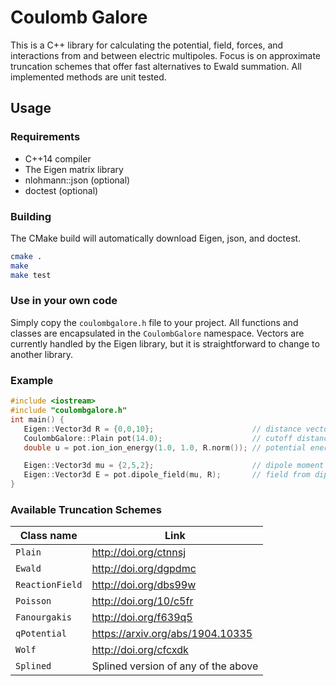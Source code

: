 # Coulomb Galore

This is a C++ library for calculating the potential, field, forces, and interactions from and between electric multipoles. Focus is on approximate truncation schemes that offer fast alternatives to Ewald summation. All implemented methods are unit tested.

## Usage

### Requirements

- C++14 compiler
- The Eigen matrix library
- nlohmann::json (optional)
- doctest (optional)

### Building

The CMake build will automatically download Eigen, json, and doctest.

~~~ bash
cmake .
make
make test
~~~

### Use in your own code

Simply copy the `coulombgalore.h` file to your project. All functions and classes are encapsulated in the `CoulombGalore` namespace. Vectors are currently handled by the Eigen library, but it is straightforward to change to another library.

### Example

~~~ cpp
#include <iostream>
#include "coulombgalore.h"
int main() {
   Eigen::Vector3d R = {0,0,10};                      // distance vector
   CoulombGalore::Plain pot(14.0);                    // cutoff distance as constructor argument
   double u = pot.ion_ion_energy(1.0, 1.0, R.norm()); // potential energy = 1.0*1.0/10

   Eigen::Vector3d mu = {2,5,2};                      // dipole moment
   Eigen::Vector3d E = pot.dipole_field(mu, R);       // field from dipole at 𝐑
}
~~~

### Available Truncation Schemes

Class name      | Link 
--------------- | ----------------------------------- 
`Plain`         | http://doi.org/ctnnsj
`Ewald`         | http://doi.org/dgpdmc
`ReactionField` | http://doi.org/dbs99w
`Poisson`       | http://doi.org/10/c5fr
`Fanourgakis`   | http://doi.org/f639q5
`qPotential`    | https://arxiv.org/abs/1904.10335
`Wolf`          | http://doi.org/cfcxdk
`Splined`       | Splined version of any of the above

